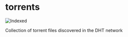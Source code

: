 torrents 
========
![Indexed](https://img.shields.io/badge/indexed-150253-blue)

Collection of torrent files discovered in the DHT network
